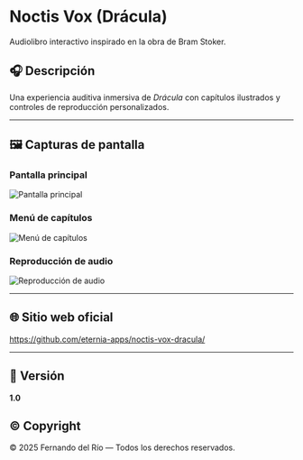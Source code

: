 # Noctis Vox (Drácula)

Audiolibro interactivo inspirado en la obra de Bram Stoker.

## 🎧 Descripción
Una experiencia auditiva inmersiva de *Drácula* con capítulos ilustrados y controles de reproducción personalizados.

---

## 🖼️ Capturas de pantalla

### Pantalla principal
![Pantalla principal](screenshots/screen1.png)

### Menú de capítulos
![Menú de capítulos](screenshots/screen2.png)

### Reproducción de audio
![Reproducción de audio](screenshots/screen3.png)

---

## 🌐 Sitio web oficial

https://github.com/eternia-apps/noctis-vox-dracula/

---

## 📱 Versión
**1.0**

## © Copyright
© 2025 Fernando del Río — Todos los derechos reservados.
